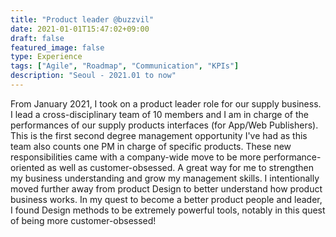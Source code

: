 ```yaml
---
title: "Product leader @buzzvil"
date: 2021-01-01T15:47:02+09:00
draft: false
featured_image: false
type: Experience
tags: ["Agile", "Roadmap", "Communication", "KPIs"]
description: "Seoul - 2021.01 to now"
---
```

From January 2021, I took on a product leader role for our supply business. I lead a cross-disciplinary team of 10 members and I am in charge of the performances of our supply products interfaces (for App/Web Publishers). This is the first second degree management opportunity I've had as this team also counts one PM in charge of specific products. These new responsibilities came with a company-wide move to be more performance-oriented as well as customer-obsessed. A great way for me to strengthen my business understanding and grow my management skills. I intentionally moved further away from product Design to better understand how product business works. In my quest to become a better product people and leader, I found Design methods to be extremely powerful tools, notably in this quest of being more customer-obsessed!